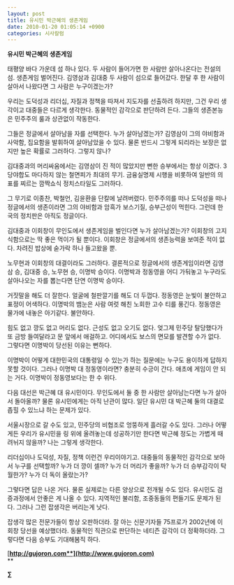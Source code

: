 ```yaml
---
layout: post
title: 유시민 박근혜의 생존게임
date: 2010-01-20 01:05:14 +0900
categories: 시사칼럼
---
```

  
**유시민 박근혜의 생존게임**

태평양 바다 가운데 섬 하나 있다. 두 사람이 들어가면 한 사람만 살아나온다는 전설의 섬. 생존게임 벌어진다. 김영삼과 김대중 두 사람이 섬으로 들어갔다. 한달 후 한 사람이 살아서 나왔다면 그 사람은 누구이겠는가?

우리는 도덕성과 리더십, 자질과 정책을 따져서 지도자를 선출하려 하지만, 그건 우리 생각이고 대중들은 다르게 생각한다. 동물적인 감각으로 판단하려 든다. 그들의 생존본능은 민주주의 룰과 상관없이 작동한다. 

그들은 정글에서 살아남을 자를 선택한다. 누가 살아남겠는가? 김영삼이 그의 야비함과 사악함, 집요함을 발휘하여 살아남았을 수 있다. 물론 반드시 그렇게 되리라는 보장은 없지만 높은 확률로 그러하다. 그렇지 않나?

김대중과의 머리싸움에서는 김영삼이 진 적이 많았지만 뻔한 승부에서는 항상 이겼다. 3당야합도 마다하지 않는 철면피가 최대의 무기. 금융실명제 시행을 비롯하여 일반의 의표를 찌르는 깜짝쇼식 정치스타일도 그러하다. 

그 무기로 이종찬, 박철언, 김윤환을 단칼에 날려버렸다. 민주주의를 떠나 도덕성을 떠나 정글에서의 생존이라면 그의 야비함과 암흑가 보스기질, 승부근성이 먹힌다. 그런데 한국의 정치판은 아직도 정글이다.

김대중과 이회창이 무인도에서 생존게임을 벌인다면 누가 살아남겠는가? 이회창의 고지식함으로는 딱 좋은 먹이가 될 뿐이다. 이회창은 정글에서의 생존능력을 보여준 적이 없다. 차려진 밥상에 숟가락 하나 들고왔을 뿐.

노무현과 이회창의 대결이라도 그러하다. 결론적으로 정글에서의 생존게임이라면 김영삼 승, 김대중 승, 노무현 승, 이명박 승이다. 이명박과 정동영을 어디 가둬놓고 누구라도 살아나오는 자를 뽑는다면 단연 이명박 승이다. 

거짓말을 해도 더 잘한다. 얼굴에 철판깔기를 해도 더 두껍다. 정동영은 눈빛이 불안하고 표정이 어색하다. 이명박의 뱀눈은 사람 여럿 해친 노회한 고수 티를 풍긴다. 정동영은 물가에 내놓은 아기같다. 불안하다. 

힘도 없고 깡도 없고 머리도 없다. 근성도 없고 오기도 없다. 엊그제 민주당 탈당했다가 또 금방 들여달라고 문 앞에서 애걸하고. 어디에서도 보스의 면모를 발견할 수가 없다. 그렇다면 이명박이 당선된 이유는 뻔하다. 

이명박이 어떻게 대한민국의 대통령일 수 있는가 하는 질문에는 누구도 용이하게 답하지 못할 것이다. 그러나 이명박 대 정동영이라면? 충분히 수긍이 간다. 애초에 게임이 안 되는 거다. 이명박이 정동영보다는 한 수 위다.

다음 대선은 박근혜 대 유시민이다. 무인도에서 둘 중 한 사람만 살아남는다면 누가 살아서 돌아올까? 물론 유시민에게는 아직 난관이 많다. 일단 유시민 대 박근혜 둘의 대결로 좁힐 수 있느냐 하는 문제가 있다.

서울시장으로 갈 수도 있고, 민주당의 비협조로 엉뚱하게 흘러갈 수도 있다. 그러나 어떻게든 우리가 유시민을 링 위에 올려놓는데 성공하기만 한다면 박근혜 정도는 가볍게 때려뉘지 않을까? 나는 그렇게 생각한다. 

리더십이나 도덕성, 자질, 정책 이런건 우리이야기고. 대중들의 동물적인 감각으로 보아서 누구를 선택할까? 누가 더 깡이 셀까? 누가 더 머리가 좋을까? 누가 더 승부감각이 탁월한가? 누가 더 독이 올랐는가? 

그렇다면 답은 나온 거다. 물론 실제로는 다른 양상으로 전개될 수도 있다. 유시민도 검증과정에서 안좋은 게 나올 수 있다. 지역적인 불리함, 조중동들의 편들기도 문제가 된다. 그러나 그런 잡생각은 버리는게 낫다. 

잡생각 많은 전문가들이 항상 오판하더라. 잘 아는 신문기자들 75프로가 2002년에 이회창 당선을 예상했더라. 동물적인 직관으로 판단하는 네티즌 감각이 더 정확하더라. 그렇다면 다음 승부도 기대해봄직 하다. 



[**http://gujoron.com**](http://www.gujoron.com)**  
** 

**∑**